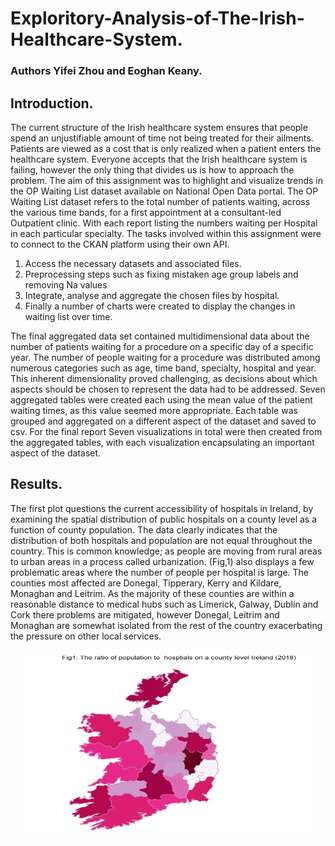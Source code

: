 # Exploritory-Analysis-of-The-Irish-Healthcare-System.
### Authors Yifei Zhou and Eoghan Keany.

## Introduction.

The current structure of the Irish healthcare system ensures that people spend an unjustifiable amount of time not being treated for their ailments. Patients are viewed as a cost that is only realized when a patient enters the healthcare system. Everyone accepts that the Irish healthcare system is failing, however the only thing that divides us is how to approach the problem. The aim of this assignment was to highlight and visualize trends in the OP Waiting List dataset available on National Open Data portal. The OP Waiting List dataset refers to the total number of patients waiting, across the various time bands, for a first appointment at a consultant-led Outpatient clinic. With each report listing the numbers waiting per Hospital in each particular specialty. The tasks involved within this assignment were to connect to the CKAN platform using their own API.

1. Access the necessary datasets and associated files.
2. Preprocessing steps such as fixing mistaken age group labels and removing Na values
3. Integrate, analyse and aggregate the chosen files by hospital.
4. Finally a number of charts were created to display the changes in waiting list over time.

The final aggregated data set contained multidimensional data about the number of patients waiting for a procedure on a specific day of a specific year. The number of people waiting for a procedure was distributed among numerous categories such as age, time band, specialty, hospital and year. This inherent dimensionality proved challenging, as decisions about which aspects should be chosen to represent the data had to be addressed. Seven aggregated tables were created each using the mean value of the patient waiting times, as this value seemed more appropriate. Each table was grouped and aggregated on a different aspect of the dataset and saved to csv. For the final report Seven visualizations in total were then created from the aggregated tables, with each visualization encapsulating an important aspect of the dataset.

## Results.

The first plot questions the current accessibility of hospitals in Ireland, by examining the spatial distribution of public hospitals on a county level as a function of county population. The data clearly indicates that the distribution of both hospitals and population are not equal throughout the country. This is common knowledge; as people are moving from rural areas to urban areas in a process called urbanization. (Fig,1) also displays a few problematic areas where the number of people per hospital is large. The counties most affected are Donegal, Tipperary, Kerry and Kildare, Monaghan and Leitrim. As the majority of these counties are within a reasonable distance to medical hubs such as Limerick, Galway, Dublin and Cork there problems are mitigated, however Donegal, Leitrim and Monaghan are somewhat isolated from the rest of the country exacerbating the pressure on other local services.

<p align="center">
  <img width="460" height="300" src="/Images_/image1.PNG">
</p>
